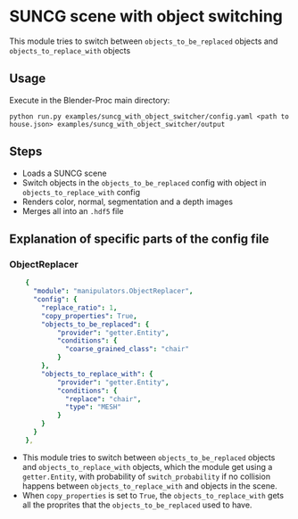 # SUNCG scene with object switching

This module tries to switch between `objects_to_be_replaced` objects and `objects_to_replace_with` objects

## Usage

Execute in the Blender-Proc main directory:

```
python run.py examples/suncg_with_object_switcher/config.yaml <path to house.json> examples/suncg_with_object_switcher/output
```

## Steps

* Loads a SUNCG scene
* Switch objects in the `objects_to_be_replaced` config with object in `objects_to_replace_with` config
* Renders color, normal, segmentation and a depth images
* Merges all into an `.hdf5` file

## Explanation of specific parts of the config file


### ObjectReplacer

```yaml
    {
      "module": "manipulators.ObjectReplacer",
      "config": {
        "replace_ratio": 1,
        "copy_properties": True,
        "objects_to_be_replaced": {
            "provider": "getter.Entity",
            "conditions": {
              "coarse_grained_class": "chair"
            }
        },
        "objects_to_replace_with": {
            "provider": "getter.Entity",
            "conditions": {
              "replace": "chair",
              "type": "MESH"
            }
        }
      }
    },
```

* This module tries to switch between `objects_to_be_replaced` objects and `objects_to_replace_with` objects, which the module get using a `getter.Entity`, with probability of `switch_probability` if no collision happens between `objects_to_replace_with` and objects in the scene.
* When `copy_properties` is set to `True`, the `objects_to_replace_with` gets all the proprites that the `objects_to_be_replaced` used to have.
